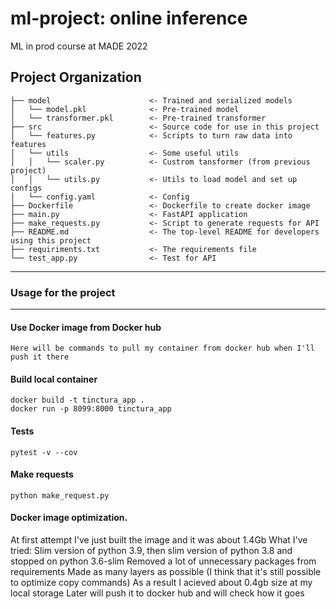 ml-project: online inference  
==============================  
  
ML in prod course at MADE 2022  
  
Project Organization  
------------  
  
    ├── model                      <- Trained and serialized models  
    │   └── model.pkl              <- Pre-trained model  
    │   └── transformer.pkl        <- Pre-trained transformer  
    ├── src                        <- Source code for use in this project  
    │   └── features.py            <- Scripts to turn raw data into features  
    │   └── utils                  <- Some useful utils  
    │   │   └── scaler.py          <- Custrom tansformer (from previous project)  
    │   │   └── utils.py           <- Utils to load model and set up configs  
    │   └── config.yaml            <- Config  
    ├── Dockerfile                 <- Dockerfile to create docker image  
    ├── main.py                    <- FastAPI application  
    ├── make_requests.py           <- Script to generate requests for API  
    ├── README.md                  <- The top-level README for developers using this project  
    ├── requiriments.txt           <- The requirements file  
    └── test_app.py                <- Test for API  
  
--------  
  
### Usage for the project  
------------  

#### Use Docker image from Docker hub   

    Here will be commands to pull my container from docker hub when I'll push it there  

#### Build local container  

    docker build -t tinctura_app .  
    docker run -p 8099:8000 tinctura_app  

#### Tests  

    pytest -v --cov  

#### Make requests  

    python make_request.py

#### Docker image optimization.

At first attempt I've just built the image and it was about 1.4Gb
What I've tried:
    Slim version of python 3.9, then slim version of python 3.8 and stopped on python 3.6-slim
    Removed a lot of unnecessary packages from requirements
    Made as many layers as possible (I think that it's still possible to optimize copy commands)
As a result I acieved about 0.4gb size at my local storage 
Later will push it to docker hub and will check how it goes
